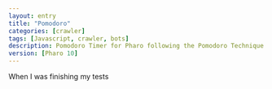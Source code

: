 ```yaml
---
layout: entry
title: "Pomodoro"
categories: [crawler]
tags: [Javascript, crawler, bots]
description: Pomodoro Timer for Pharo following the Pomodoro Technique
version: [Pharo 10]
---
```


When I was finishing my tests